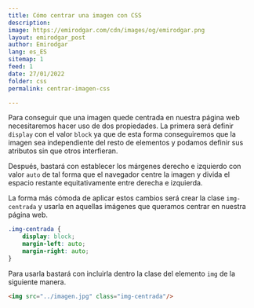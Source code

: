 ```yaml
---
title: Cómo centrar una imagen con CSS
description: 
image: https://emirodgar.com/cdn/images/og/emirodgar.png
layout: emirodgar_post
author: Emirodgar
lang: es_ES
sitemap: 1
feed: 1
date: 27/01/2022
folder: css
permalink: centrar-imagen-css

--- 
```


Para conseguir que una imagen quede centrada en nuestra página web necesitaremos hacer uso de dos propiedades. La primera será definir `display` con el valor `block` ya que de esta forma conseguiremos que la imagen sea independiente del resto de elementos y podamos definir sus atributos sin que otros interfieran.

Después, bastará con establecer los márgenes derecho e izquierdo con valor `auto` de tal forma que el navegador centre la imagen y divida el espacio restante equitativamente entre derecha e izquierda.

La forma más cómoda de aplicar estos cambios será crear la clase `img-centrada` y usarla en aquellas imágenes que queramos centrar en nuestra página web.

```css
.img-centrada {
	display: block;
	margin-left: auto;
	margin-right: auto;
}
```

Para usarla bastará con incluirla dentro la clase del elemento `img` de la siguiente manera.

```html
<img src="../imagen.jpg" class="img-centrada"/>
```

<!--stackedit_data:
eyJoaXN0b3J5IjpbLTk2NDU1MTgwNCwxOTYzMDQwMzIyXX0=
-->